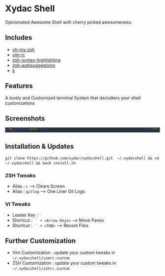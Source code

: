 
# Xydac Shell
Opinionated Awesome Shell with cherry picked awesomeness.

## Includes
* [oh-my-zsh](https://github.com/robbyrussell/oh-my-zsh)
* [vim rc](https://github.com/amix/vimrc)
* [zsh-syntax-highlighting](https://github.com/zsh-users/zsh-syntax-highlighting)
* [zsh-autosuggestions](https://github.com/zsh-users/zsh-autosuggestions)
* [k](https://github.com/supercrabtree/k)

## Features
A lovely and Customized terminal System that declutters your shell customzations

## Screenshots
![Prompt Theme](https://raw.githubusercontent.com/xydac/xydacshell/master/screenshots/screenshot-prompt.png)

## Installation & Updates
``` 
git clone https://github.com/xydac/xydacshell.git  ~/.xydacshell && cd ~/.xydacshell && bash install.sh
```

### ZSH Tweaks
* Alias : ```c``` --> Clears Screen
* Alias : ```gitlog``` --> One Liner Git Logs

### VI Tweaks
* Leader Key : ``` ` ```
* Shortcut : ``` ` + <Arrow Keys>``` --> Move Panes
* Shortcut : ``` ` + <TAB>``` --> Recent Files


## Further Customization
* Vim Customization : update your custom tweaks in ```~/.xydacshell/vimrc.custom```
* ZSH Customization : update your custom tweaks in ```~/.xydacshell/zshrc.custom```



